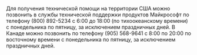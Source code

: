 Для получения технической помощи на территории США можно позвонить в службы технической поддержки продуктов Майкрософт по телефону (800) 892-5234 с 6:00 до 18:00 (по тихоокеанскому времени) с понедельника по пятницу, за исключением праздничных дней. В Канаде можно позвонить по телефону (905) 568-9641 с 8:00 по 20:00 по восточному времени с понедельника по пятницу, за исключением праздничных дней.

<!--HONumber=Jun16_HO4-->


